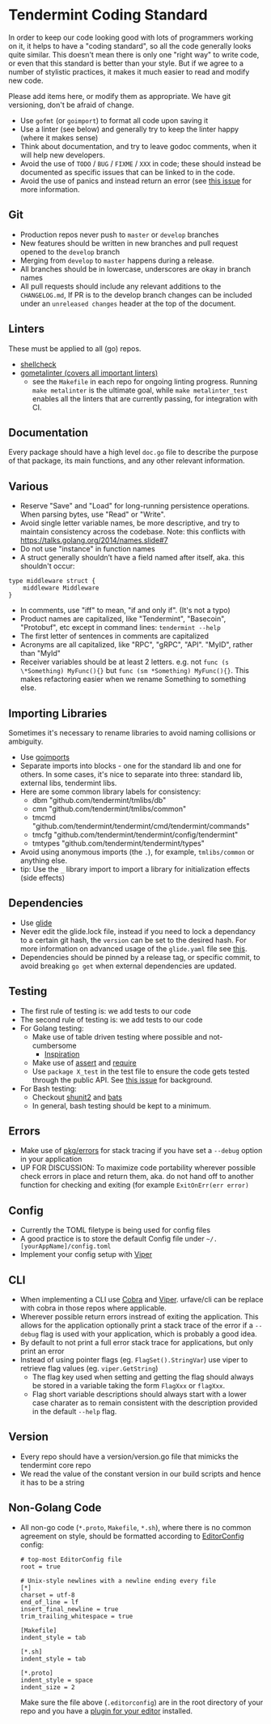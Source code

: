 # Tendermint Coding Standard

In order to keep our code looking good with lots of programmers working on it, it helps to have a "coding standard", so all the code generally looks quite similar. This doesn't mean there is only one "right way" to write code, or even that this standard is better than your style.  But if we agree to a number of stylistic practices, it makes it much easier to read and modify new code.

Please add items here, or modify them as appropriate. We have git versioning, don't be afraid of change.

 * Use `gofmt` (or `goimport`) to format all code upon saving it
 * Use a linter (see below) and generally try to keep the linter happy (where it makes sense)
 * Think about documentation, and try to leave godoc comments, when it will help new developers.
 * Avoid the use of `TODO` / `BUG` / `FIXME` / `XXX` in code; these should instead be documented as specific issues that can be linked to in the code.
 * Avoid the use of panics and instead return an error (see [this issue](https://github.com/tendermint/coding/issues/23) for more information.
 
## Git

 * Production repos never push to `master` or `develop` branches
 * New features should be written in new branches and pull request opened to the `develop` branch
 * Merging from `develop` to `master` happens during a release.
 * All branches should be in lowercase, underscores are okay in branch names
 * All pull requests should include any relevant additions to the `CHANGELOG.md`, If PR is to the develop branch changes
 can be included under an `unreleased changes` header at the top of the document.

## Linters

These must be applied to all (go) repos.

 * [shellcheck](https://github.com/koalaman/shellcheck)
 * [gometalinter (covers all important linters)](https://github.com/alecthomas/gometalinter)
   - see the `Makefile` in each repo for ongoing linting progress. Running `make metalinter` is the ultimate goal, while `make metalinter_test` enables all the linters that are currently passing, for integration with CI.

## Documentation

Every package should have a high level `doc.go` file to describe the purpose of that package, its main functions, and any other relevant information.

## Various

 * Reserve "Save" and "Load" for long-running persistence operations. When parsing bytes, use "Read" or "Write".
 * Avoid single letter variable names, be more descriptive, and try to maintain consistency across the codebase. Note: this conflicts with https://talks.golang.org/2014/names.slide#7
 * Do not use "instance" in function names
 * A struct generally shouldn’t have a field named after itself, aka. this shouldn't occur:
``` golang
type middleware struct {
	middleware Middleware
}
```
 * In comments, use "iff" to mean, "if and only if".  (It's not a typo)
 * Product names are capitalized, like "Tendermint", "Basecoin", "Protobuf", etc except in command lines: `tendermint --help`
 * The first letter of sentences in comments are capitalized
 * Acronyms are all capitalized, like "RPC", "gRPC", "API".  "MyID", rather than "MyId"
 * Receiver variables should be at least 2 letters.  e.g. not `func (s \*Something) MyFunc(){}` but `func (sm *Something) MyFunc(){}`.  This makes refactoring easier when we rename Something to something else.

## Importing Libraries

Sometimes it's necessary to rename libraries to avoid naming collisions or ambiguity.

 * Use [goimports](https://godoc.org/golang.org/x/tools/cmd/goimports)
 * Separate imports into blocks - one for the standard lib and one for others. In some cases, it's nice to
 separate into three: standard lib, external libs, tendermint libs.
 * Here are some common library labels for consistency:
   - dbm "github.com/tendermint/tmlibs/db"
   - cmn "github.com/tendermint/tmlibs/common"
   - tmcmd "github.com/tendermint/tendermint/cmd/tendermint/commands"
   - tmcfg "github.com/tendermint/tendermint/config/tendermint"
   - tmtypes "github.com/tendermint/tendermint/types"
 * Avoid using anonymous imports (the `.`), for example, `tmlibs/common` or anything else.
 * tip: Use the `_` library import to import a library for initialization effects (side effects)

## Dependencies

 * Use [glide](https://github.com/Masterminds/glide)
 * Never edit the glide.lock file, instead if you need to lock a dependancy to a certain git hash, the `version` can
 be set to the desired hash. For more information on advanced usage of the `glide.yaml` file see
[this](https://glide.readthedocs.io/en/latest/glide.yaml/).
 * Dependencies should be pinned by a release tag, or specific commit, to avoid breaking `go get` when external dependencies are updated.

## Testing

 * The first rule of testing is: we add tests to our code
 * The second rule of testing is: we add tests to our code
 * For Golang testing:
   * Make use of table driven testing where possible and not-cumbersome
     - [Inspiration](https://dave.cheney.net/2013/06/09/writing-table-driven-tests-in-go)
   * Make use of [assert](https://godoc.org/github.com/stretchr/testify/assert) and [require](https://godoc.org/github.com/stretchr/testify/require)
   * Use `package X_test` in the test file to ensure the code gets tested through the public API. See [this issue](https://github.com/tendermint/coding/issues/4) for background.
 * For Bash testing:
   * Checkout [shunit2](https://github.com/kward/shunit2) and [bats](https://github.com/sstephenson/bats)
   * In general, bash testing should be kept to a minimum.

## Errors

 * Make use of [pkg/errors](https://github.com/pkg/errors) for stack tracing if you have set a `--debug` option in your application
 * UP FOR DISCUSSION: To maximize code portability wherever possible check errors in place and return them, aka. do not hand off to another function for checking and exiting (for example `ExitOnErr(err error)`

## Config

 * Currently the TOML filetype is being used for config files
 * A good practice is to store the default Config file under `~/.[yourAppName]/config.toml`
 * Implement your config setup with [Viper](https://github.com/spf13/viper)

## CLI

 * When implementing a CLI use [Cobra](https://github.com/spf13/cobra) and [Viper](https://github.com/spf13/viper). urfave/cli can be replace with cobra in those repos where applicable.
 * Wherever possible return errors instread of exiting the application. This allows for the application optionally
 print a stack trace of the error if a `--debug` flag is used with your application, which is probably a good idea.
 * By default to not print a full error stack trace for applications, but only print an error
 * Instead of using pointer flags (eg. `FlagSet().StringVar`) use viper to retrieve flag values (eg. `viper.GetString`)
   - The flag key used when setting and getting the flag should always be stored in a
   variable taking the form `FlagXxx` or `flagXxx`.
   - Flag short variable descriptions should always start with a lower case charater as to remain consistent with
   the description provided in the default `--help` flag.

## Version

 * Every repo should have a version/version.go file that mimicks the tendermint core repo
 * We read the value of the constant version in our build scripts and hence it has to be a string

## Non-Golang Code

 * All non-go code (`*.proto`, `Makefile`, `*.sh`), where there is no common
   agreement on style, should be formatted according to
   [EditorConfig](http://editorconfig.org/) config:

   ```
   # top-most EditorConfig file
   root = true

   # Unix-style newlines with a newline ending every file
   [*]
   charset = utf-8
   end_of_line = lf
   insert_final_newline = true
   trim_trailing_whitespace = true

   [Makefile]
   indent_style = tab

   [*.sh]
   indent_style = tab

   [*.proto]
   indent_style = space
   indent_size = 2
   ```

   Make sure the file above (`.editorconfig`) are in the root directory of your
   repo and you have a [plugin for your
   editor](http://editorconfig.org/#download) installed.
